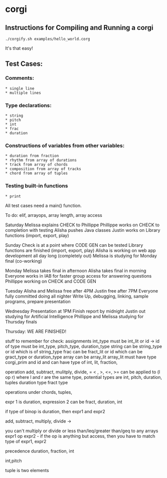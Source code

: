 # corgi

## Instructions for Compiling and Running a corgi

    ./corgify.sh examples/hello_world.corg

It's that easy!


## Test Cases:

### Comments:

    * single line
    * multiple lines

### Type declarations:

    * string
    * pitch
    * int
    * frac
    * duration

### Constructions of variables from other variables:

    * duration from fraction
    * rhythm from array of durations
    * track from array of chords
    * composition from array of tracks
    * chord from array of tuples

### Testing built-in functions

    * print


All test cases need a main() function.

To do: elif, arrayops, array length, array access

Saturday
Melissa explains CHECK to Phillippe
Phillippe works on CHECK to completion with testing
Alisha pushes Java classes
Justin works on Library functions (import, export, play)

Sunday
Check is at a point where CODE GEN can be tested
Library functions are finished (import, export, play)
Alisha is working on web app development all day long (completely out)
Melissa is studying for Monday final (co-working)

Monday
Melissa takes final in afternoon
Alisha takes final in morning
Everyone works in IAB for faster group access for answering questions
Phillippe working on CHECK and CODE GEN

Tuesday
Alisha and Melissa free after 4PM
Justin free after 7PM
Everyone fully committed doing all nighter
Write Up, debugging, linking, sample programs, prepare presentation

Wednesday
Presentation at 1PM
Finish report by midnight
Justin out studying for Artificial Intelligence
Phillippe and Melissa studying for Thursday finals

Thursday: WE ARE FINISHED!


stuff to remember for check:
assignments
int_type must be int_lit or id -> id of type must be int_type, pitch_type, duration_type
string can be string_type or id which is of string_type
frac can be fract_lit or id which can be gract_type or duration_type
array can be array_lit array_lit must have type corgi_prim and 
      id and can have type of int, lit, fraction, 


operation
add, subtract, mulitply, divide, = < , >, <=, >=
 can be applied to (l op r) where l and r are the same type, potential types are int, pitch, duration, tuples
 duration type fract type 

 operations under chords, tuples, 

 expr 1 is duration, expression 2 can be fract, duration, int

 if type of binop is duration, then expr1 and expr2 



 add, subtract, multiply, divide -> 

 you can't multiply or divide or less than/leq/greater than/geq to any arrays
 expr1 op expr2 - if the op is anything but access, then you have to match type of expr1, expr2  


 precedence 
 duration, fraction, int

 int,pitch

 tuple is two elements
 